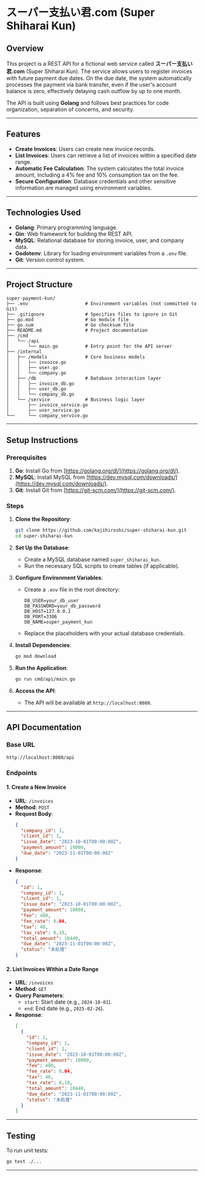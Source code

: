 
# **スーパー支払い君.com (Super Shiharai Kun)**

## **Overview**
This project is a REST API for a fictional web service called **スーパー支払い君.com** (Super Shiharai Kun). The service allows users to register invoices with future payment due dates. On the due date, the system automatically processes the payment via bank transfer, even if the user's account balance is zero, effectively delaying cash outflow by up to one month.

The API is built using **Golang** and follows best practices for code organization, separation of concerns, and security.

---

## **Features**
- **Create Invoices**: Users can create new invoice records.
- **List Invoices**: Users can retrieve a list of invoices within a specified date range.
- **Automatic Fee Calculation**: The system calculates the total invoice amount, including a 4% fee and 10% consumption tax on the fee.
- **Secure Configuration**: Database credentials and other sensitive information are managed using environment variables.

---

## **Technologies Used**
- **Golang**: Primary programming language.
- **Gin**: Web framework for building the REST API.
- **MySQL**: Relational database for storing invoice, user, and company data.
- **Godotenv**: Library for loading environment variables from a `.env` file.
- **Git**: Version control system.

---

## **Project Structure**
```
super-payment-kun/
├── .env                     # Environment variables (not committed to Git)
├── .gitignore               # Specifies files to ignore in Git
├── go.mod                   # Go module file
├── go.sum                   # Go checksum file
├── README.md                # Project documentation
├── /cmd
│   └── /api
│       └── main.go          # Entry point for the API server
├── /internal
│   ├── /models              # Core business models
│   │   ├── invoice.go
│   │   ├── user.go
│   │   └── company.go
│   ├── /db                  # Database interaction layer
│   │   ├── invoice_db.go
│   │   ├── user_db.go
│   │   └── company_db.go
│   └── /service             # Business logic layer
│       ├── invoice_service.go
│       ├── user_service.go
└──     └── company_service.go
```

---

## **Setup Instructions**

### **Prerequisites**
1. **Go**: Install Go from [https://golang.org/dl/](https://golang.org/dl/).
2. **MySQL**: Install MySQL from [https://dev.mysql.com/downloads/](https://dev.mysql.com/downloads/).
3. **Git**: Install Git from [https://git-scm.com/](https://git-scm.com/).

### **Steps**
1. **Clone the Repository**:
   ```bash
   git clone https://github.com/kajihiroshi/super-shiharai-kun.git
   cd super-shiharai-kun
   ```

2. **Set Up the Database**:
   - Create a MySQL database named `super_shiharai_kun`.
   - Run the necessary SQL scripts to create tables (if applicable).

3. **Configure Environment Variables**:
   - Create a `.env` file in the root directory:
     ```env
     DB_USER=your_db_user
     DB_PASSWORD=your_db_password
     DB_HOST=127.0.0.1
     DB_PORT=3306
     DB_NAME=super_payment_kun
     ```
   - Replace the placeholders with your actual database credentials.

4. **Install Dependencies**:
   ```bash
   go mod download
   ```

5. **Run the Application**:
   ```bash
   go run cmd/api/main.go
   ```

6. **Access the API**:
   - The API will be available at `http://localhost:8080`.

---

## **API Documentation**

### **Base URL**
```
http://localhost:8080/api
```

### **Endpoints**

#### **1. Create a New Invoice**
- **URL**: `/invoices`
- **Method**: `POST`
- **Request Body**:
  ```json
  {
    "company_id": 1,
    "client_id": 1,
    "issue_date": "2023-10-01T00:00:00Z",
    "payment_amount": 10000,
    "due_date": "2023-11-01T00:00:00Z"
  }
  ```
- **Response**:
  ```json
  {
    "id": 1,
    "company_id": 1,
    "client_id": 1,
    "issue_date": "2023-10-01T00:00:00Z",
    "payment_amount": 10000,
    "fee": 400,
    "fee_rate": 0.04,
    "tax": 40,
    "tax_rate": 0.10,
    "total_amount": 10440,
    "due_date": "2023-11-01T00:00:00Z",
    "status": "未処理"
  }
  ```

#### **2. List Invoices Within a Date Range**
- **URL**: `/invoices`
- **Method**: `GET`
- **Query Parameters**:
  - `start`: Start date (e.g., `2024-10-01`).
  - `end`: End date (e.g., `2025-02-26`).
- **Response**:
  ```json
  [
    {
      "id": 1,
      "company_id": 1,
      "client_id": 1,
      "issue_date": "2023-10-01T00:00:00Z",
      "payment_amount": 10000,
      "fee": 400,
      "fee_rate": 0.04,
      "tax": 40,
      "tax_rate": 0.10,
      "total_amount": 10440,
      "due_date": "2023-11-01T00:00:00Z",
      "status": "未処理"
    }
  ]
  ```

---

## **Testing**
To run unit tests:
```bash
go test ./...
```

---